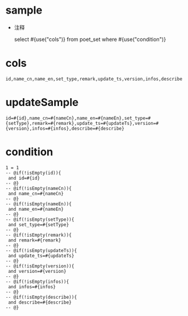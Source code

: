 
sample
===
* 注释

	select #{use("cols")} from poet_set  where  #{use("condition")}

cols
===
	id,name_cn,name_en,set_type,remark,update_ts,version,infos,describe

updateSample
===
	
	id=#{id},name_cn=#{nameCn},name_en=#{nameEn},set_type=#{setType},remark=#{remark},update_ts=#{updateTs},version=#{version},infos=#{infos},describe=#{describe}

condition
===

	1 = 1  
	-- @if(!isEmpty(id)){
	 and id=#{id}
	-- @}
	-- @if(!isEmpty(nameCn)){
	 and name_cn=#{nameCn}
	-- @}
	-- @if(!isEmpty(nameEn)){
	 and name_en=#{nameEn}
	-- @}
	-- @if(!isEmpty(setType)){
	 and set_type=#{setType}
	-- @}
	-- @if(!isEmpty(remark)){
	 and remark=#{remark}
	-- @}
	-- @if(!isEmpty(updateTs)){
	 and update_ts=#{updateTs}
	-- @}
	-- @if(!isEmpty(version)){
	 and version=#{version}
	-- @}
	-- @if(!isEmpty(infos)){
	 and infos=#{infos}
	-- @}
	-- @if(!isEmpty(describe)){
	 and describe=#{describe}
	-- @}
	
	